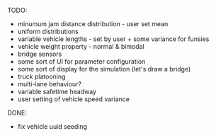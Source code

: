 TODO:
* minumum jam distance distribution - user set mean
* uniform distributions
* variable vehicle lengths - set by user + some variance for funsies
* vehicle weight property - normal & bimodal
* bridge sensors
* some sort of UI for parameter configuration
* some sort of display for the simulation (let's draw a bridge)
* truck platooning
* multi-lane behaviour?
* variable safetime headway
* user setting of vehicle speed variance

DONE:
* fix vehicle uuid seeding
